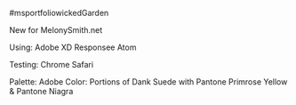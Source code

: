 #msportfoliowickedGarden

New for MelonySmith.net

Using:
Adobe XD
Responsee
Atom

Testing:
Chrome
Safari

Palette:
Adobe Color: Portions of Dank Suede with Pantone Primrose Yellow & Pantone Niagra
